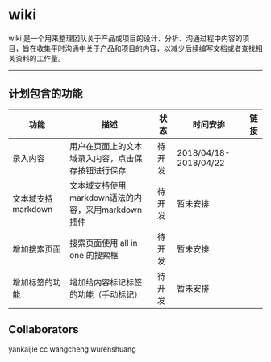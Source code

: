 # wiki
wiki 是一个用来整理团队关于产品或项目的设计、分析、沟通过程中内容的项目，旨在收集平时沟通中关于产品和项目的内容，以减少后续编写文档或者查找相关资料的工作量。

***
## 计划包含的功能
| 功能 | 描述 | 状态 | 时间安排 | 链接 |
|---|---|---|---|---|
| 录入内容 | 用户在页面上的文本域录入内容，点击保存按钮进行保存 | 待开发 | 2018/04/18-2018/04/22 |  |
| 文本域支持markdown | 文本域支持使用markdown语法的内容，采用markdown插件 | 待开发 | 暂未安排 |  |
| 增加搜索页面 | 搜索页面使用 all in one 的搜索框 | 待开发 | 暂未安排| |
| 增加标签的功能 | 增加给内容标记标签的功能（手动标记） | 待开发 | 暂未安排 | |

## Collaborators
yankaijie
cc
wangcheng
wurenshuang

